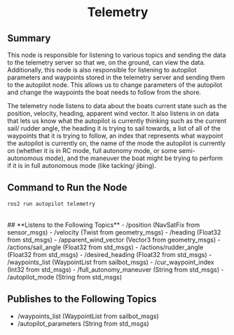 # <p style="text-align: center;"> Telemetry </p>

## **Summary**
This node is responsible for listening to various topics and sending the data to the telemetry server so that we, on the ground, can view the data. Additionally, this node is also responsible for listening to autopilot parameters and waypoints stored in the telemetry server and sending them to the autopilot node. This allows us to change parameters of the autopilot and change the waypoints the boat needs to follow from the shore.  

The telemetry node listens to data about the boats current state such as the position, velocity, heading, apparent wind vector. It also listens in on data that lets us know what the autopilot is currently thinking such as the current sail/ rudder angle, the heading it is trying to sail towards, a list of all of the waypoints that it is trying to follow, an index that represents what waypoint the autopilot is currently on, the name of the mode the autopilot is currently on (whether it is in RC mode, full autonomy mode, or some semi-autonomous mode), and the maneuver the boat might be trying to perform if it is in full autonomous mode (like tacking/ jibing).



## **Command to Run the Node**
``` sh
ros2 run autopilot telemetry
```

<br>
## **Listens to the Following Topics**
- /position (NavSatFix from sensor_msgs)
- /velocity (Twist from geometry_msgs)
- /heading (Float32 from std_msgs)
- /apparent_wind_vector (Vector3 from geometry_msgs)
- /actions/sail_angle (Float32 from std_msgs)
- /actions/rudder_angle (Float32 from std_msgs)
- /desired_heading (Float32 from std_msgs)
- /waypoints_list (WaypointList from sailbot_msgs)
- /cur_waypoint_index (Int32 from std_msgs)
- /full_autonomy_maneuver (String from std_msgs)
- /autopilot_mode (String from std_msgs)


## **Publishes to the Following Topics**
- /waypoints_list (WaypointList from sailbot_msgs)
- /autopilot_parameters (String from std_msgs)